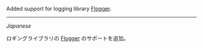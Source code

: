 Added support for logging library [Flogger](https://github.com/google/flogger).

---
*Japanese*

ロギングライブラリの [Flogger](https://github.com/google/flogger) のサポートを追加。
